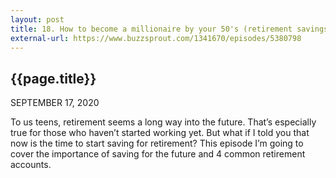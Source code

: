 ```yaml
---
layout: post
title: 18. How to become a millionaire by your 50's (retirement savings 101)
external-url: https://www.buzzsprout.com/1341670/episodes/5380798
---
```


## {{page.title}}

SEPTEMBER 17, 2020

To us teens, retirement seems a long way into the future. That’s especially true for those who haven’t started working yet. But what if I told you that now is the time to start saving for retirement? This episode I’m going to cover the importance of saving for the future and 4 common retirement accounts.

<div id="buzzsprout-player-5380798"></div>
<script src="https://www.buzzsprout.com/1341670/5380798-18-how-to-become-a-millionaire-by-your-50-s-retirement-savings-101.js?container_id=buzzsprout-player-5380798&player=small" type="text/javascript" charset="utf-8"></script>
